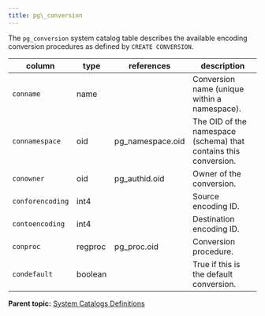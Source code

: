 ```yaml
---
title: pg\_conversion 
---
```


The `pg_conversion` system catalog table describes the available encoding conversion procedures as defined by `CREATE CONVERSION`.

|column|type|references|description|
|------|----|----------|-----------|
|`conname`|name| |Conversion name \(unique within a namespace\).|
|`connamespace`|oid|pg\_namespace.oid|The OID of the namespace \(schema\) that contains this conversion.|
|`conowner`|oid|pg\_authid.oid|Owner of the conversion.|
|`conforencoding`|int4| |Source encoding ID.|
|`contoencoding`|int4| |Destination encoding ID.|
|`conproc`|regproc|pg\_proc.oid|Conversion procedure.|
|`condefault`|boolean| |True if this is the default conversion.|

**Parent topic:** [System Catalogs Definitions](../system_catalogs/catalog_ref-html.html)

